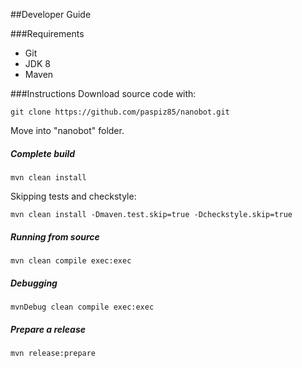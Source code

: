##Developer Guide

###Requirements
* Git
* JDK 8
* Maven

###Instructions
Download source code with:
```
git clone https://github.com/paspiz85/nanobot.git
```
Move into "nanobot" folder.

##### Complete build
```
mvn clean install
```
Skipping tests and checkstyle:
```
mvn clean install -Dmaven.test.skip=true -Dcheckstyle.skip=true
```

##### Running from source
```
mvn clean compile exec:exec
```

##### Debugging
```
mvnDebug clean compile exec:exec
```

##### Prepare a release
```
mvn release:prepare
```


